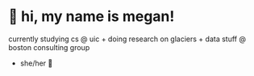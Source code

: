 <!DOCTYPE html>
<html>
<head>
<body>

  <h1>👋 hi, my name is megan!</h1>
  currently studying cs @ uic + doing research on glaciers + data stuff @ boston consulting group
  <ul> 
  <li> she/her 🙊 </li>
  </ul>
   

</body>
</html>
